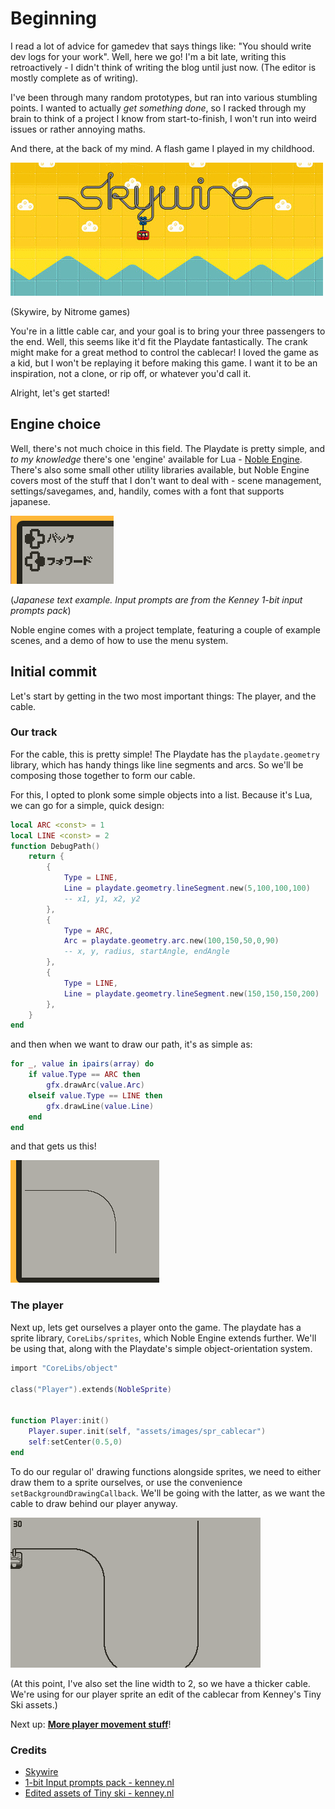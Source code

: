 # Beginning

I read a lot of advice for gamedev that says things like: "You should write dev logs for your work". Well, here we go!
I'm a bit late, writing this retroactively - I didn't think of writing the blog until just now. (The editor is mostly complete as of writing).

I've been through many random prototypes, but ran into various stumbling points. I wanted to actually *get something done*, so I racked through my brain to think of a project I know from start-to-finish, I won't run into weird issues or rather annoying maths.

And there, at the back of my mind. A flash game I played in my childhood. 

![Skywire, by Nitrome games](./img/skywire.png)

(Skywire, by Nitrome games)

You're in a little cable car, and your goal is to bring your three passengers to the end. Well, this seems like it'd fit the Playdate fantastically. The crank might make for a great method to control the cablecar! I loved the game as a kid, but I won't be replaying it before making this game. I want it to be an inspiration, not a clone, or rip off, or whatever you'd call it. 

Alright, let's get started!

## Engine choice

Well, there's not much choice in this field. The Playdate is pretty simple, and *to my knowledge* there's one 'engine' available for Lua - [Noble Engine](https://github.com/NobleRobot/NobleEngine). There's also some small other utility libraries available, but Noble Engine covers most of the stuff that I don't want to deal with - scene management, settings/savegames, and, handily, comes with a font that supports japanese. 

![Japanese text](./img/japanese.png)

(*Japanese text example. Input prompts are from the Kenney 1-bit input prompts pack*)

Noble engine comes with a project template, featuring a couple of example scenes, and a demo of how to use the menu system.

## Initial commit

Let's start by getting in the two most important things: The player, and the cable.

### Our track

For the cable, this is pretty simple! The Playdate has the `playdate.geometry` library, which has handy things like line segments and arcs. So we'll be composing those together to form our cable.

For this, I opted to plonk some simple objects into a list. Because it's Lua, we can go for a simple, quick design:
```lua
local ARC <const> = 1
local LINE <const> = 2
function DebugPath()
    return {
        {
            Type = LINE,
            Line = playdate.geometry.lineSegment.new(5,100,100,100)
            -- x1, y1, x2, y2
        },
        {
            Type = ARC,
            Arc = playdate.geometry.arc.new(100,150,50,0,90) 
            -- x, y, radius, startAngle, endAngle
        },
        {
            Type = LINE,
            Line = playdate.geometry.lineSegment.new(150,150,150,200)
        },
    }
end
```

and then when we want to draw our path, it's as simple as:

```lua    
for _, value in ipairs(array) do
    if value.Type == ARC then
        gfx.drawArc(value.Arc)
    elseif value.Type == LINE then
        gfx.drawLine(value.Line)
    end
end
```

and that gets us this!

![Lines & curves renderer](./img/lines.png)

### The player

Next up, lets get ourselves a player onto the game. The playdate has a sprite library, `CoreLibs/sprites`, which Noble Engine extends further. We'll be using that, along with the Playdate's simple object-orientation system.

```lua
import "CoreLibs/object"

class("Player").extends(NobleSprite)


function Player:init()
    Player.super.init(self, "assets/images/spr_cablecar")
    self:setCenter(0.5,0)
end
```

To do our regular ol' drawing functions alongside sprites, we need to either draw them to a sprite ourselves, or use the convenience `setBackgroundDrawingCallback`. We'll be going with the latter, as we want the cable to draw behind our player anyway.

![Player & cable](./img/prototype.png)

(At this point, I've also set the line width to 2, so we have a thicker cable. We're using for our player sprite an edit of the cablecar from Kenney's Tiny Ski assets.)
 
Next up: [**More player movement stuff**](./movement)!
 

### Credits

- [Skywire](http://www.nitrome.com/games/skywire/)
- [1-bit Input prompts pack - kenney.nl](https://kenney.nl/assets/1-bit-input-prompts-pixel-16)
- [Edited assets of Tiny ski - kenney.nl](https://kenney.nl/assets/tiny-ski)